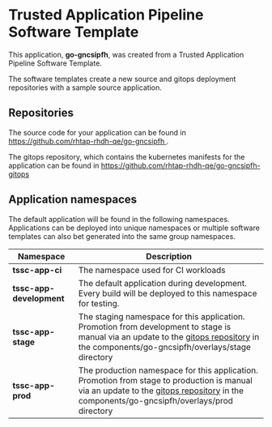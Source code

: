 # Trusted Application Pipeline Software Template

This application, **go-gncsipfh**, was created from a Trusted Application Pipeline Software Template.

The software templates create a new source and gitops deployment repositories with a sample source application. 

## Repositories

The source code for your application can be found in [https://github.com/rhtap-rhdh-qe/go-gncsipfh ](https://github.com/rhtap-rhdh-qe/go-gncsipfh ).
 
The gitops repository, which contains the kubernetes manifests for the application can be found in 
[https://github.com/rhtap-rhdh-qe/go-gncsipfh-gitops ](https://github.com/rhtap-rhdh-qe/go-gncsipfh-gitops ) 

## Application namespaces 

The default application will be found in the following namespaces. Applications can be deployed into unique namespaces or multiple software templates can also bet generated into the same group namespaces.  

|  Namespace   |  Description   |  
| -------- | -------- |
| **tssc-app-ci** | The namespace used for CI workloads |
| **tssc-app-development** | The default application during development. Every build will be deployed to this namespace for testing. |
| **tssc-app-stage** | The staging namespace for this application. Promotion from development to stage is manual via an update to the [gitops repository](https://github.com/rhtap-rhdh-qe/go-gncsipfh-gitops ) in the components/go-gncsipfh/overlays/stage directory |
| **tssc-app-prod** | The production namespace for this application. Promotion from stage to production is manual via an update to the [gitops repository](https://github.com/rhtap-rhdh-qe/go-gncsipfh-gitops ) in the components/go-gncsipfh/overlays/prod directory |
